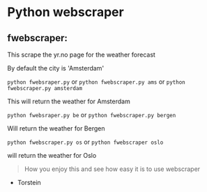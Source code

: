 # Python webscraper

## fwebscraper:
This scrape the yr.no page for the weather forecast

By default the city is 'Amsterdam'

```python fwebsraper.py``` or ```python fwebscraper.py ams``` or ```python fwebscraper.py amsterdam```

This will return the weather for Amsterdam

```python fwebsraper.py be``` or ```python fwebscraper.py bergen```

Will return the weather for Bergen

```python fwebscraper.py os``` or ```python fwebscraper oslo```

will return the weather for Oslo


> How you enjoy this and see how easy it is to use webscraper
- Torstein
